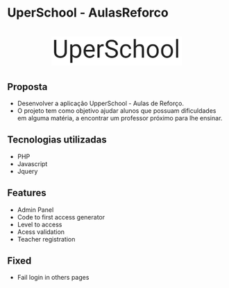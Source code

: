 # UperSchool - AulasReforco

<h1 align="center">
    <img alt="UperSchool" title="#UperSchool" src="img/logo.png" width="300px" />
</h1>

## Proposta
* Desenvolver a aplicação UpperSchool - Aulas de Reforço.
* O projeto tem como objetivo ajudar alunos que possuam dificuldades em alguma matéria, a encontrar um professor próximo para lhe ensinar.

## Tecnologias utilizadas
* PHP
* Javascript
* Jquery

## Features
* Admin Panel
* Code to first access generator
* Level to access
* Acess validation
* Teacher registration

## Fixed
* Fail login in others pages
